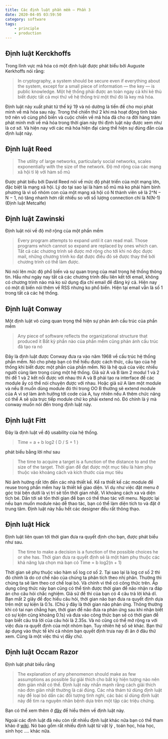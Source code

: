 ```yaml
---
title: Các định luật phần mềm – Phần 3
date: 2020-04-05 03:59:50
category: software
tags:
    - principle
    - production
---
```


## Định luật Kerckhoffs

Trong lĩnh vực mã hóa có một định luật được phát biểu bởi Auguste Kerkhoffs nói rằng:

>In cryptography, a system should be secure even if everything about the system, except for a small piece of information — the key — is public knowledge.
>Một hệ thống phải được an toàn ngay cả khi kẻ thù biết được tất cả mọi thứ về hệ thống trừ một thứ đó là key mã hóa.

Định luật này xuất phát từ thế kỷ 19 và nó dường là tiền đề cho mọi phát minh về mã hóa sau này. Trong thế chiến thứ 2 khi mà hoạt động tình báo trở nên vô cùng phổ biến và cuộc chiến về mã hóa đã cho ra đời hàng trăm phát minh mới về mã hóa trong thời gian này thì định luật này được xem như là cơ sở. Và hiện nay với các mã hóa hiện đại càng thể hiện sự đúng đắn của định luật này.

<!--more -->
## Định luật Reed

>The utility of large networks, particularly social networks, scales exponentially with the size of the network.
>Độ mở rộng của các mạng xã hội tỉ lệ với hàm số mũ

Được phát biểu bởi David Reed nói về mức độ phát triển của một mạng lớn, đặc biệt là mạng xã hội. Lý do tại sao lại là hàm số mũ mà ko phải hàm bình phương là vì số nhóm con của một mạng xã hội có N thành viên sẽ là 2^N − N − 1, nó tăng nhanh hơn rất nhiều so với số lượng connection chỉ là N(N-1) (Định luật Metcalfe)

## Định luật Zawinski

Định luật nói về độ mở rộng của một phần mềm

>Every program attempts to expand until it can read mail. Those programs which cannot so expand are replaced by ones which can.
>Tất cả các chương trình sẽ được mở rộng cho tới khi nó đọc được mail, những chương trình ko đạt được điều đó sẽ được thay thế bởi chương trình có thể làm được.

Nó nói lên mức độ phổ biến và sự quan trọng của mail trong hệ thống thông tin. Hầu như ngày nay tất cả các chương trình đều liên kết tới email, không có chương trình nào mà ko sử dụng địa chỉ email để đăng ký cả. Hiện nay có một dị biến nói thêm về RSS nhưng ko phổ biến. Hiện tại email vẫn là số 1 trong tất cả các hệ thống.

## Định luật Conway

Một định luật vô cùng quan trọng thể hiện sự phản ánh cấu trúc của phần mềm

>Any piece of software reflects the organizational structure that produced it
>Bất kỳ phần nào của phần mềm cũng phản ánh cấu trúc đã tạo ra nó

Đây là định luật được Conway đưa ra vào năm 1968 về cấu trúc hệ thống phần mềm. Nó cho phép bạn có thể hiểu được cách thức, cấu tạo của hệ thống khi biết được một phần của phần mềm. Nó là hệ quả của việc nhiều người cùng làm trong cùng một hệ thống. Giả sử A và B làm 2 modul 1 và 2 thì để 1 và 2 kết nối được với nhau thì A và B phải tạo ra interface để các module ấy có thể nói chuyện được với nhau. Hoặc giả sử A làm một module và nếu B muốn dùng module đó thì trong OO B thường sẽ extend module của A vì sợ làm ảnh hưởng tới code của A, tuy nhiên nếu A thêm chức năng có thể A sẽ sửa trực tiếp module chứ ko phải extend nó. Đó chính là ý mà conway muốn nói đến trong định luật này.

## Định luật Fitt

Đây là định luật về độ usability của hệ thống.

>Time = a + b log2 ( D / S + 1 )

phát biểu bằng lời như sau

>The time to acquire a target is a function of the distance to and the size of the target.
>Thời gian để đạt được một mục tiêu là hàm phụ thuộc vào khoảng cách và kích thước của mục tiêu

Nó ảnh hưởng rất lớn đến các nhà thiết kế. Kể ra thiết kế các module để reuse trong phần mềm hay là thiết kế giao diện. Ví dụ như việc đặt menu ở góc trái bên dưới là vị trí sẽ tốn thời gian nhất. Vì khoảng cách xa và diện tích bé. Dấn tới sẽ tốn thời gian để bạn có thể thao tác với menu. Ngược lại nếu bạn muốn module nào dễ thao tác, bạn có thể làm diện tích to và đặt ở trung tâm. Định luật này hầu hết các designer đều rất thông thạo.

## Định luật Hick

Định luật liên quan tới thời gian đưa ra quyết định cho bạn, được phát biểu như sau.

>The time to make a decision is a function of the possible choices he or she has.
>Thời gian đưa ra quyết định sẽ là một hàm phụ thuộc các khả năng lựa chọn mà bạn có
>Time = b log2(n + 1)

Thời gian sẽ phụ thuộc vào hàm số log cơ số 2. Tại sao lại là log cơ số 2 thì đó chính là do cơ chế não của chúng ta phân tích theo nhị phân. Thường thì chúng ta sẽ làm theo cơ chế loại bỏ. Và chính vì thế có công thức trên. Áp dụng công thức này bạn cũng có thể tính được thời gian để não nhận ra đáp án cho câu hỏi chắc nghiệm. Giả sử đề thi của bạn có 4 câu trả lời khả dĩ. Bạn mất 2 giây để đọc hiểu câu hỏi, thời gian não bạn đưa ra quyết định dựa trên một sự kiện là 0.1s. (Chú ý đây là thời gian não phản ứng. Thông thường khi có tai nạn chẳng hạn, thời gian để não đưa ra phản ứng sau khi nhận biết có sự kiện cũng khoảng 0.1s) và đưa vào công thức bạn sẽ có thời gian để bạn biết câu trả lời của câu hỏi là 2.35s. Và nó cũng có thể mở rộng ra với việc đưa ra quyết định của một nhóm bạn. Tuy nhiên hệ số sẽ khác. Bạn thử áp dụng vào thực tế khi cả nhóm bạn quyết định trưa nay đi ăn ở đâu thử xem. Cũng là một việc thú vị đấy chứ.

## Định luật Occam Razor

Định luật phát biểu rằng

>The explanation of any phenomenon should make as few assumptions as possible
>Sự giải thích cho bất kỳ hiện tượng nào nên đơn giản nhất có thể.
Định luật này nhấn mạnh rằng cách giải thích nào đơn giản nhất thường là cái đúng. Các nhà thám tử dùng định luật này để  loại bỏ dần các đối tượng tình nghi, các bác sĩ dùng định luật này để tìm ra nguyên nhân bệnh dựa trên một tập các triệu chứng.

Bạn có thể xem thêm ở [đây](http://science.howstuffworks.com/innovation/scientific-experiments/occams-razor.htm) để hiểu thêm về định luật này.

Ngoài các định luật đã nêu còn rất nhiều định luật khác nữa bạn có thể tham khảo ở [wiki](http://en.wikipedia.org/wiki/List_of_eponymous_laws). Nó bao gồm rất nhiều định luật từ vật lý , toán học, hóa học, sinh học …. khác nữa.